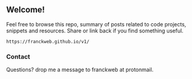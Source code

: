 ## Welcome!

Feel free to browse this repo, summary of posts related to code projects, snippets and resources. Share or link back if you find something useful.

```
https://franckweb.github.io/v1/
```

### Contact

Questions? drop me a message to franckweb at protonmail.

